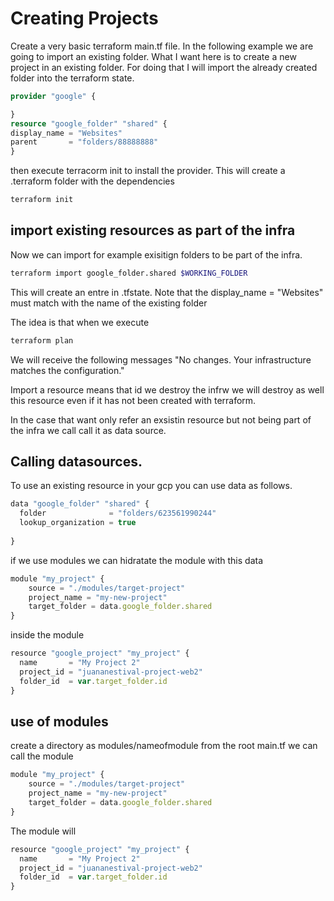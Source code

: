 # Creating Projects

Create a very basic terraform main.tf file. In the following example we are going to import an existing folder. What I want here is to create a new project in an existing folder. For doing that I will import the already created folder into the terraform state. 

```tf
provider "google" {

}
resource "google_folder" "shared" {
display_name = "Websites"
parent       = "folders/88888888"
}
```

then execute terracorm init to install the provider. This will create a .terraform folder with the dependencies

```sh
terraform init
```
## import existing resources as part of the infra
Now we can  import for example exisitign folders to be part of the infra.
```sh
terraform import google_folder.shared $WORKING_FOLDER
```
This will create an entre in .tfstate. 
Note that the display_name = "Websites" must match with the name of the existing folder

The idea is that when we execute 
```sh
terraform plan
```
We will receive the following messages
"No changes. Your infrastructure matches the configuration."

Import a resource means that id we destroy the infrw we will destroy as well this resource even if it has not been created with terraform. 

In the case that want only refer an exsistin resource but not being part of the infra we call call it as data source. 

## Calling datasources.
To use an existing resource in your gcp you can use data as follows. 
```js
data "google_folder" "shared" {
  folder              = "folders/623561990244"
  lookup_organization = true
 
}
```
if we use modules we can hidratate the module with this data
```js
module "my_project" {
    source = "./modules/target-project"
    project_name = "my-new-project"
    target_folder = data.google_folder.shared
}
```

inside the module
```js
resource "google_project" "my_project" {
  name       = "My Project 2"
  project_id = "juananestival-project-web2"
  folder_id  = var.target_folder.id
}
```
 

## use of modules
create a directory as modules/nameofmodule 
from the root main.tf we can call the module
```js
module "my_project" {
    source = "./modules/target-project"
    project_name = "my-new-project"
    target_folder = data.google_folder.shared
}
```

The module will 
```js
resource "google_project" "my_project" {
  name       = "My Project 2"
  project_id = "juananestival-project-web2"
  folder_id  = var.target_folder.id
}
```

